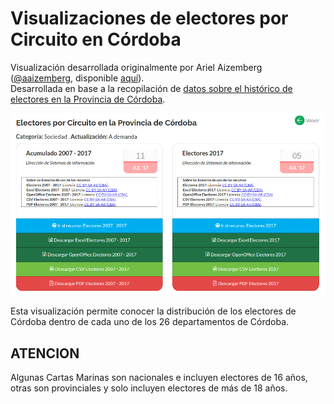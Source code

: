 # Visualizaciones de electores por Circuito en Córdoba

Visualización desarrollada originalmente por Ariel Aizemberg ([@aaizemberg](https://github.com/aaizemberg), disponible [aquí](https://aaizemberg.github.io/vis/cordoba/)).  
Desarrollada en base a la recopilación de [datos sobre el histórico de electores en la Provincia de Córdoba](https://gobiernoabierto.cordoba.gob.ar/data/datos-abiertos/categoria/sociedad/electores-por-circuito-en-la-provincia-de-cordoba/216).  

![electores](img/electores.png)

Esta visualización permite conocer la distribución de los electores de Córdoba dentro de cada uno de los 26 departamentos de Córdoba.

## ATENCION

Algunas Cartas Marinas son nacionales e incluyen electores de 16 años, otras son provinciales y solo incluyen electores de más de 18 años.  


